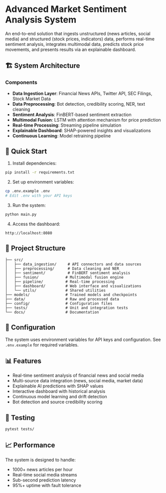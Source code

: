 # Advanced Market Sentiment Analysis System

An end-to-end solution that ingests unstructured (news articles, social media) and structured (stock prices, indicators) data, performs real-time sentiment analysis, integrates multimodal data, predicts stock price movements, and presents results via an explainable dashboard.

## 🏗️ System Architecture

### Components
- **Data Ingestion Layer**: Financial News APIs, Twitter API, SEC Filings, Stock Market Data
- **Data Preprocessing**: Bot detection, credibility scoring, NER, text cleaning
- **Sentiment Analysis**: FinBERT-based sentiment extraction
- **Multimodal Fusion**: LSTM with attention mechanism for price prediction
- **Real-time Processing**: Streaming pipeline simulation
- **Explainable Dashboard**: SHAP-powered insights and visualizations
- **Continuous Learning**: Model retraining pipeline

## 🚀 Quick Start

1. Install dependencies:
```bash
pip install -r requirements.txt
```

2. Set up environment variables:
```bash
cp .env.example .env
# Edit .env with your API keys
```

3. Run the system:
```bash
python main.py
```

4. Access the dashboard:
```
http://localhost:8080
```

## 📁 Project Structure

```
├── src/
│   ├── data_ingestion/     # API connectors and data sources
│   ├── preprocessing/      # Data cleaning and NER
│   ├── sentiment/          # FinBERT sentiment analysis
│   ├── fusion/            # Multimodal fusion engine
│   ├── pipeline/          # Real-time processing
│   ├── dashboard/         # Web interface and visualizations
│   └── utils/             # Shared utilities
├── models/                # Trained models and checkpoints
├── data/                  # Raw and processed data
├── config/                # Configuration files
├── tests/                 # Unit and integration tests
└── docs/                  # Documentation
```

## 🔧 Configuration

The system uses environment variables for API keys and configuration. See `.env.example` for required variables.

## 📊 Features

- Real-time sentiment analysis of financial news and social media
- Multi-source data integration (news, social media, market data)
- Explainable AI predictions with SHAP values
- Interactive dashboard with historical analysis
- Continuous model learning and drift detection
- Bot detection and source credibility scoring

## 🧪 Testing

```bash
pytest tests/
```

## 📈 Performance

The system is designed to handle:
- 1000+ news articles per hour
- Real-time social media streams
- Sub-second prediction latency
- 95%+ uptime with fault tolerance

